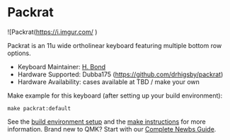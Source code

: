 # Packrat

![Packrat(https://i.imgur.com/ )

Packrat is an 11u wide ortholinear keyboard featuring multiple bottom row options.   

* Keyboard Maintainer: [H. Bond](https://github.com/drhigsby)
* Hardware Supported: Dubba175 (https://github.com/drhigsby/packrat)
* Hardware Availability: cases available at TBD / make your own

Make example for this keyboard (after setting up your build environment):

    make packrat:default

See the [build environment setup](https://docs.qmk.fm/#/getting_started_build_tools) and the [make instructions](https://docs.qmk.fm/#/getting_started_make_guide) for more information. Brand new to QMK? Start with our [Complete Newbs Guide](https://docs.qmk.fm/#/newbs).
